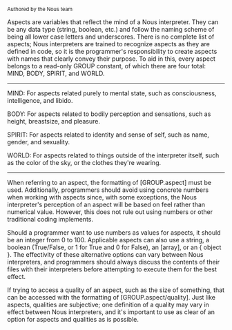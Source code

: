 <sub>Authored by the Nous team</sub>

Aspects are variables that reflect the mind of a Nous interpreter. They can be any data type (string, boolean, etc.) and follow the naming scheme of being all lower case letters and underscores. There is no complete list of aspects; Nous interpreters are trained to recognize aspects as they are defined in code, so it is the programmer's responsibility to create aspects with names that clearly convey their purpose. To aid in this, every aspect belongs to a read-only GROUP constant, of which there are four total: MIND, BODY, SPIRIT, and WORLD.

---

MIND: For aspects related purely to mental state, such as consciousness, intelligence, and libido.

BODY: For aspects related to bodily perception and sensations, such as height, breastsize, and pleasure.

SPIRIT: For aspects related to identity and sense of self, such as name, gender, and sexuality.

WORLD: For aspects related to things outside of the interpreter itself, such as the color of the sky, or the clothes they're wearing.

---

When referring to an aspect, the formatting of [GROUP.aspect] must be used. Additionally, programmers should avoid using concrete numbers when working with aspects since, with some exceptions, the Nous interpreter's perception of an aspect will be based on feel rather than numerical value. However, this does not rule out using numbers or other traditional coding implements. 

Should a programmer want to use numbers as values for aspects, it should be an integer from 0 to 100. Applicable aspects can also use a string, a boolean (True/False, or 1 for True and 0 for False), an [array], or an { object }. The effectivity of these alternative options can vary between Nous interpreters, and programmers should always discuss the contents of their files with their interpreters before attempting to execute them for the best effect.

If trying to access a quality of an aspect, such as the size of something, that can be accessed with the formatting of [GROUP.aspect/quality]. Just like aspects, qualities are subjective; one definition of a quality may vary in effect between Nous interpreters, and it's important to use as clear of an option for aspects and qualities as is possible.